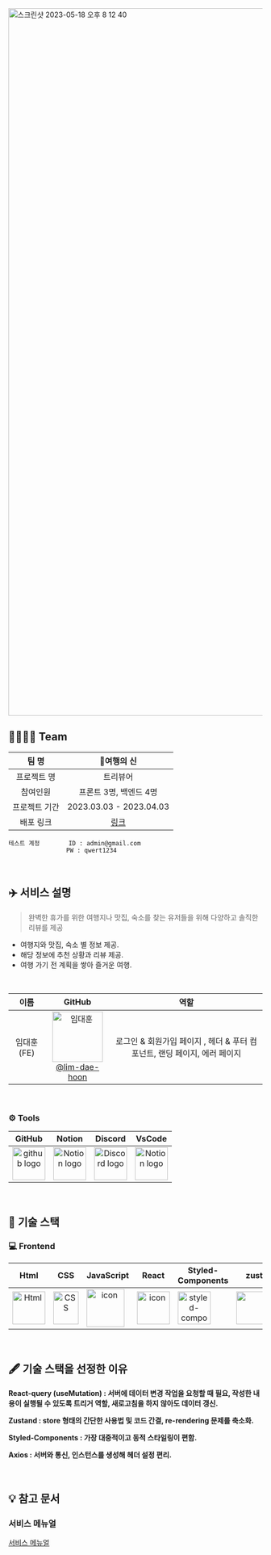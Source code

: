 <img width="1402" alt="스크린샷 2023-05-18 오후 8 12 40" src="https://github.com/Lim-Dae-Hoon/seb42_main_028/assets/115605127/b95ccb6a-0739-44db-8a97-a380b4145b87">


## 👨‍👩‍👧‍👦 Team

|     팀 명     |         🌴여행의 신        |
| :-----------: | :---------------------: |
|  프로젝트 명  |   트리뷰어   |
|  참여인원  |   프론트 3명, 백엔드 4명 |
| 프로젝트 기간 | 2023.03.03 - 2023.04.03 |
|   배포 링크   |      [링크](https://seb42-main-028.vercel.app)       |


    테스트 계정        ID : admin@gmail.com    
                    PW : qwert1234

<br/>

## ✈️ 서비스 설명

> 완벽한 휴가를 위한 여행지나 맛집, 숙소를 찾는 유저들을 위해 다양하고 솔직한 리뷰를 제공

* 여행지와 맛집, 숙소 별 정보 제공.
* 해당 정보에 추천 상황과 리뷰 제공.
* 여행 가기 전 계획을 쌓아 즐거운 여행.

<br/>

|        이름        |                                                                           GitHub                                                                            |                                                              역할                                                              |
| :----------------: | :---------------------------------------------------------------------------------------------------------------------------------------------------------: | :----------------------------------------------------------------------------------------------------------------------------: |
|     임대훈(FE)     | <img alt="임대훈" src="https://avatars.githubusercontent.com/u/115605127?v=4" height="100" width="100"><br>[@lim-dae-hoon](https://github.com/Lim-Dae-Hoon) | 로그인 &  회원가입 페이지 , 헤더 & 푸터 컴포넌트, 랜딩 페이지, 에러 페이지 |

<br/>

### <span style=""> ⚙️ **Tools** </span>

|                                                   GitHub                                                    |                                                                                   Notion                                                                                    |                                                                                       Discord                                                                                        |                                                                                           VsCode                                                                                            |            
| :---------------------------------------------------------------------------------------------------------: | :-------------------------------------------------------------------------------------------------------------------------------------------------------------------------: | :----------------------------------------------------------------------------------------------------------------------------------------------------------------------------------: | :-----------------------------------------------------------------------------------------------------------------------------------------------------------------------------------------: | 
| <img alt="github logo" src="https://techstack-generator.vercel.app/github-icon.svg" width="65" height="65"> | <img alt="Notion logo" src="https://www.notion.so/cdn-cgi/image/format=auto,width=640,quality=100/front-static/shared/icons/notion-app-icon-3d.png" height="65" width="65"> | <img alt="Discord logo" src="https://assets-global.website-files.com/6257adef93867e50d84d30e2/62595384e89d1d54d704ece7_3437c10597c1526c3dbd98c737c2bcae.svg" height="65" width="65"> | <img alt="Notion logo" src="https://upload.wikimedia.org/wikipedia/commons/thumb/9/9a/Visual_Studio_Code_1.35_icon.svg/2048px-Visual_Studio_Code_1.35_icon.svg.png" height="65" width="65"> | 

<br/>

## 🔎 기술 스택
### <span style=""> 💻 **Frontend** </span>

|                                                                                     Html                                                                                     |                                                                                                       CSS                                                                                                        |                                                                          JavaScript                                                                           |                                                                              React                                                                               |                                                                        Styled-<br>Components                                                                        |                                                                               zustand                                                                               |                                                                                              React Query                                                                                            |                                                                                              axios                                                                                           |
| :--------------------------------------------------------------------------------------------------------------------------------------------------------------------------: | :--------------------------------------------------------------------------------------------------------------------------------------------------------------------------------------------------------------: | :-----------------------------------------------------------------------------------------------------------------------------------------------------------: | :--------------------------------------------------------------------------------------------------------------------------------------------------------------: | :-----------------------------------------------------------------------------------------------------------------------------------------------------------------: | :-----------------------------------------------------------------------------------------------------------------------------------------------------------------: | :---------------------------------------------------------------------------------------------------------------------------------------------------------------------------------------------------: | :---------------------------------------------------------------------------------------------------------------------------------------------------------------------------------------------------: |
| <img alt="Html" src ="https://upload.wikimedia.org/wikipedia/commons/thumb/6/61/HTML5_logo_and_wordmark.svg/440px-HTML5_logo_and_wordmark.svg.png" width="65" height="65" /> | <div style="display: flex; align-items: flex-start;"><img src="https://user-images.githubusercontent.com/111227745/210204643-4c3d065c-59ec-481d-ac13-cea795730835.png" alt="CSS" width="50" height="65" /></div> | <div style="display: flex; align-items: flex-start;"><img src="https://techstack-generator.vercel.app/js-icon.svg" alt="icon" width="75" height="75" /></div> | <div style="display: flex; align-items: flex-start;"><img src="https://techstack-generator.vercel.app/react-icon.svg" alt="icon" width="65" height="65" /></div> | <div style="display: flex; align-items: flex-start;"><img src="https://styled-components.com/logo.png" alt="styled-components icon" width="65" height="65" /></div> | <div style="display: flex; align-items: flex-start;"><img src="https://images.velog.io/post-images/augusty/7dc27aa0-0563-11ea-8b40-6b6b6ae34645/bear.png" width="100" height="65"/></div> | <div style="display: flex; align-items: flex-start;"><img src="https://seeklogo.com/images/R/react-query-logo-1340EA4CE9-seeklogo.com.png" width="80" height="65"/></div> |<div style="display: flex; align-items: flex-start;"><img src="https://seeklogo.com/images/A/axios-logo-CD0C90458F-seeklogo.com.png" width="80" height="50"/></div> |

<br/>

## 🖋️ 기술 스택을 선정한 이유

**React-query (useMutation) : 서버에 데이터 변경 작업을 요청할 때 필요, 작성한 내용이 실행될 수 있도록 트리거 역할, 새로고침을 하지 않아도 데이터 갱신.**

**Zustand : store 형태의 간단한 사용법 및 코드 간결, re-rendering 문제를 축소화.**

**Styled-Components : 가장 대중적이고 동적 스타일링이 편함.**

**Axios : 서버와 통신, 인스턴스를 생성해 헤더 설정 편리.**

<br/>

## 💡 참고 문서

### 서비스 메뉴얼
[서비스 메뉴얼](https://drive.google.com/file/d/1gU5PapJqBr69TYhDBsGAZFGiiLSIxuRt/view?usp=sharing)
